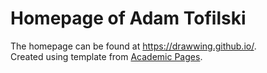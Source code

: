 # Homepage of Adam Tofilski
The homepage can be found at https://drawwing.github.io/.  
Created using template from [Academic Pages](https://github.com/academicpages/academicpages.github.io).